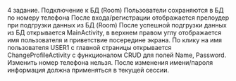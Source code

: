  4 задание. Подключение к БД (Room)
 Пользователи сохраняются в БД по номеру телефона
 После входа/регистрации отображается прелоудер при подгрузки данных из БД (Room)
 После успешной подгрузки данных из БД открывается MainActivity, в верхнем правом углу отображается имя пользователя и приветствие посередине экрана.
 По клику на имя пользователя USER1 с главной страницы открывается ChangeProfileActivity с функционалом CRUD для полей Name, Password. Изменить номер телефона
 нельзя.
 После изменения имени/пароля информация должна применяться в текущей сессии.
